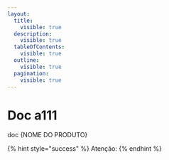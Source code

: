 ```yaml
---
layout:
  title:
    visible: true
  description:
    visible: true
  tableOfContents:
    visible: true
  outline:
    visible: true
  pagination:
    visible: true
---
```


# Doc a111

doc {NOME DO PRODUTO}

{% hint style="success" %}
Atenção:&#x20;
{% endhint %}

